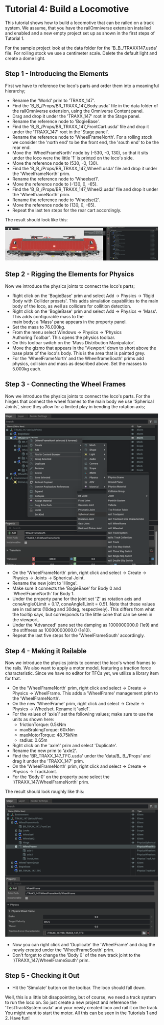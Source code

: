 # Tutorial 4: Build a Locomotive

This tutorial shows how to build a locomotive that can 
be railed on a track system. We assume, that you have 
the railOmniverse extension installed and enabled and 
a new empty project set up as shown in the first steps 
of Tutorial 1.

For the sample project look at the data folder for the 
'B_B_/TRAXX147.usda' file. For rolling stock we use a 
centimeter scale. Delete the default light and create
a dome light.

## Step 1 - Introducing the Elements

First we have to reference the loco's parts and order
them into a meaningful hierarchy;

- Rename the 'World' prim to 'TRAXX_147'.
- Find the 'B_B_/Props/BR_TRAXX_147_Body.usda' file in 
the data folder of the railOmniverse extension, using 
the Omniverse Content panel.
- Drag and drop it under the 'TRAXX_147' root in the 
Stage panel.
- Rename the reference node to 'BogieBase'.
- Find the 'B_B_/Props/BR_TRAXX_147_FrontCart.usda' 
file and drop it under the 'TRAXX_147' root in the 
'Stage panel'.
- Rename the reference node to 'WheelFrameNorth'. For 
a rolling stock we consider the 'north end' to be the 
front end, the 'south end' to be the rear end.
- Move the 'WheelFrameNorth' node by (-530, -0, 130), 
so that it sits under the loco were the little '1' is 
printed on the loco's side.
- Move the reference node to (530, -0, 130).
- Find the 'B_B_/Props/BR_TRAXX_147_Wheel1.usda' file 
and drop it under the 'WheelframeNorth' prim.
- Rename the reference node to 'Wheelset1'.
- Move the reference node to (-130, 0, -65).
- Find the 'B_B_/Props/BR_TRAXX_147_Wheel2.usda' file 
and drop it under the 'WheelframeNorth' prim.
- Rename the reference node to 'Wheelset2'.
- Move the reference node to (130, 0, -65).
- Repeat the last ten steps for the rear cart 
accordingly.

The result should look like this:


<a href="./Images/Traxx147.png">
<img src="./Images/Traxx147.png" title="The TRAXX147 Locomotive" 
alt="All the visible elements of TRAXX147 are assembled." width="500px">
</a>


## Step 2 - Rigging the Elements for Physics

Now we introduce the physics joints to connect the loco's
parts;

- Right click on the 'BogieBase' prim and select Add -> 
Physics -> 'Rigid Body with Collider presets'. This adds
simulation capabilities to the main body of the loco, as
well as colliders for collition detection.
- Right click on the 'BogieBase' prim and select Add -> 
Physics -> 'Mass'. This adds configurable mass to the 				
main body; a 'Mass' pane appears in the property panel.
- Set the mass to 76.000kg.
- From the menu select Windows -> Physics -> 'Physics		
Authoring Toolbar'. This opens the physics toolbar.
- On this toolbar switch on the 'Mass Distribution 
Manipulator'.
- Move the gizmo that appears in the 'Viewport' down to
short above the base plate of the loco's body. This is
the area that is painted grey.
- For the 'WheelFrameNorth' and the WheelframeSouth' prims
add physics, collision and mass as described above. Set	
the masses to 5.000kg each.

## Step 3 - Connecting the Wheel Frames

Now we introduce the physics joints to connect the loco's
parts. For the hinges that connect the wheel frames to
the main body we use 'Spherical Joints', since they allow
for a limited play in bending the rotation axis;


<a href="./Images/SphericalJoint.png">
<img src="./Images/SphericalJoint.png" title="Spherical Joint" 
alt="Spherical Joint in the Context Menu" width="500px">
</a>


- On the 'WheelFrameNorth' prim, right click and select
-> Create -> Physics -> Joints -> Spherical Joint.
- Rename the new joint to 'Hinge'.
- Make sure it connects the 'BogieBase' for Body 0 and
'WheelFrameNorth' for Body 1.
- Under the property pane for the joint set 'Z' as 
rotation axis and coneAngle0Limit = 0.17, coneAngle1Limit 
= 0.51. Note that these values are in radiants (10deg and 
30deg, respectively). This differs from what the tooltip 
says, but corresponds to the little cone that can be 
seen in the viewport.
- Under the 'Advanced' pane set the damping as 1000000000.0
(1e9) and the stiffness as 10000000000.0 (1e10).
- Repeat the last five steps for the 'WheelFrameSouth' 
accordingly.

## Step 4 - Making it Railable

Now we introduce the physics joints to connect the loco's
wheel frames to the rails. We also want to apply a motor
model, featuring a traction force characteristic. Since
we have no editor for TFCs yet, we utilize a library item
for that.

- On the 'WheelFrameNorth' prim, right click and select
-> Create -> Physics -> WheelFrame. This adds a 
'WheelFrame' management prim to the 'WheelFrameNorth'.
- On the new 'WheelFrame' prim, right click and select
-> Create -> Physics -> Wheelset. Rename it 'axle1'.
- For the values of 'axle1' set the following values;
make sure to use the units as shown here:
    + frictionTorque: 0.5kNm
    + maxBrakingTorque: 60kNm
    + maxMotorTorque: 48.75kNm
    + radius: 0.65m
- Right click on the 'axle1' prim and select 'Duplicate'.
- Rename the new prim to 'axle2'.
- Find the 'BR_TRAXX_147_TFC.usda' under the 
'data/B_  B_/Props' and drag it under the 'TRAXX_147' prim.
- On the 'WheelFrameNorth' prim, right click and select
-> Create -> Physics -> TrackJoint.
- For the 'Body 0' on the property pane select the
'/TRAXX_147/WheelFrameNorth' prim.

The result should look roughly like this:


<a href="./Images/WheelFrame.png">
<img src="./Images/WheelFrame.png" title="The WheelFrame Prim" 
alt="WheelFrame prim with its children." width="500px">
</a>


- Now you can right click and 'Duplicate' the 'WheelFrame'
and drag the newly created under the 'WheelFrameSouth' prim.
- Don't forget to change the 'Body 0' of the new track
joint to the '/TRAXX_147/WheelFrameSouth' prim.

## Step 5 - Checking it Out

- Hit the 'Simulate' button on the toolbar. The loco should
fall down.

Well, this is a little bit disappointing, but of course,
we need a track system to run the loco on. So just create a 
new project and reference the 'TestTrackSystem.usda' and
your newly created loco and rail it on the track. You might
want to start the motor. All this can be seen in the Tutorials
1 and 2. Have fun!